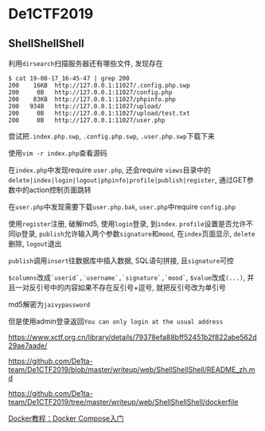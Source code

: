 # De1CTF2019

## ShellShellShell

利用`dirsearch`扫描服务器还有哪些文件, 发现存在

```
$ cat 19-08-17_16-45-47 | grep 200
200    16KB  http://127.0.0.1:11027/.config.php.swp
200     0B   http://127.0.0.1:11027/config.php
200    83KB  http://127.0.0.1:11027/phpinfo.php
200   934B   http://127.0.0.1:11027/upload/
200     0B   http://127.0.0.1:11027/upload/test.txt
200     0B   http://127.0.0.1:11027/user.php
```

尝试把`.index.php.swp`, `.config.php.swp`, `.user.php.swp`下载下来

使用`vim -r index.php`查看源码

在`index.php`中发现require `user.php`, 还会require `views`目录中的 `delete|index|login|logout|phpinfo|profile|publish|register`, 通过GET参数中的action控制页面跳转

在`user.php`中发现需要下载`user.php.bak`, `user.php`中require `config.php`

使用`register`注册, 破解md5, 使用`login`登录, 到`index`. `profile`设置是否允许不同ip登录, `publish`允许输入两个参数`signature`和`mood`, 在`index`页面显示, `delete`删除, `logout`退出

`publish`调用`insert`往数据库中插入数据, SQL语句拼接, 且`signature`可控

`$columns`改成`` `userid`,`username`,`signature`,`mood` ``, `$value`改成`(...)`, 并且一对反引号中的内容如果不存在反引号+逗号, 就把反引号改为单引号

md5解密为`jaivypassword`

但是使用admin登录返回`You can only login at the usual address`




https://www.xctf.org.cn/library/details/79378efa88bff52451b2f822abe562d29ae7aade/

https://github.com/De1ta-team/De1CTF2019/blob/master/writeup/web/ShellShellShell/README_zh.md

https://github.com/De1ta-team/De1CTF2019/tree/master/writeup/web/ShellShellShell/dockerfile

[Docker教程：Docker Compose入门](https://mp.weixin.qq.com/s?src=11&timestamp=1565858991&ver=1791&signature=hIX-hA2DxsOWzLHCIU*ONH0q*E4MWL0i*qmhQnBIqlmpZh6KD9ehk8XcyEuhmnnYbNa2g8jNrYwm44C5zZchM*Nb*lV1buaXryI1huMoEZuY88CG8usGQF55mPb6TDGl&new=1)
